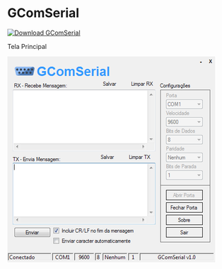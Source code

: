 # GComSerial
 
[![Download GComSerial](https://a.fsdn.com/con/app/sf-download-button)](https://sourceforge.net/projects/gcomserial/files/latest/download)

Tela Principal

![](https://github.com/GLuisF/GComSerial/blob/master/Imagens/Print.png?raw=true)
